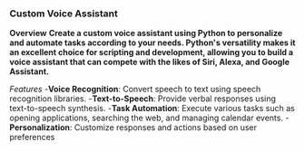 ### Custom Voice Assistant
**Overview**
**Create a custom voice assistant using Python to personalize and automate tasks according to your needs. Python's versatility makes it an excellent choice for scripting and development, 
allowing you to build a voice assistant that can compete with the likes of Siri, Alexa, and Google Assistant.**

*Features*
-**Voice Recognition**: Convert speech to text using speech recognition libraries.
-**Text-to-Speech**: Provide verbal responses using text-to-speech synthesis.
-**Task Automation**: Execute various tasks such as opening applications, searching the web, and managing calendar events.
-**Personalization**: Customize responses and actions based on user preferences

